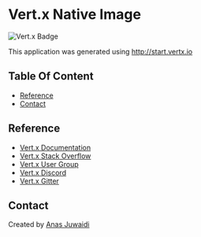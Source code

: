 # Vert.x Native Image

![Vert.x Badge](https://img.shields.io/badge/vert.x-4.4.4-purple.svg)

This application was generated using http://start.vertx.io

## Table Of Content
* [Reference](#reference)
* [Contact](#contact)

## Reference
* [Vert.x Documentation](https://vertx.io/docs/)
* [Vert.x Stack Overflow](https://stackoverflow.com/questions/tagged/vert.x?sort=newest&pageSize=15)
* [Vert.x User Group](https://groups.google.com/forum/?fromgroups#!forum/vertx)
* [Vert.x Discord](https://discord.gg/6ry7aqPWXy)
* [Vert.x Gitter](https://gitter.im/eclipse-vertx/vertx-users)

## Contact
Created by [Anas Juwaidi](mailto:anas.didi95@gmail.com)
